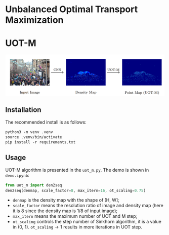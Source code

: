 # Unbalanced Optimal Transport Maximization

# UOT-M

![UOT-M](md-files/uotm-loc.png)

## Installation
The recommended install is as follows:
```
python3 -m venv .venv
source .venv/bin/activate
pip install -r requirements.txt
```

## Usage
UOT-M algorithm is presented in the `uot_m.py`. The demo is shown in `demo.ipynb`:
```python
from uot_m import den2seq
den2seq(denmap, scale_factor=8, max_itern=16, ot_scaling=0.75)
```
- `denmap` is the density map with the shape of [H, W];
- `scale_factor` means the resolution ratio of image and density map (here it is 8 since the density map is 1/8 of input image);
- `max_itern` means the maximum number of UOT and M step;
- `ot_scaling` controls the step number of Sinkhorn algorithm, it is a value in (0, 1). `ot_scaling`$\rightarrow 1$ results in more iterations in UOT step.
